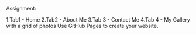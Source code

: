 Assignment:

1.Tab1 - Home
2.Tab2 - About Me
3.Tab 3 - Contact Me
4.Tab 4 - My Gallery with a grid of photos
Use GitHub Pages to create your website.
